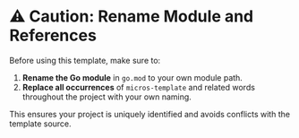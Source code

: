 # ⚠️ Caution: Rename Module and References

Before using this template, make sure to:

1. **Rename the Go module** in `go.mod` to your own module path.
2. **Replace all occurrences** of `micros-template` and related words throughout the project with your own naming.

This ensures your project is uniquely identified and avoids conflicts with the template source.